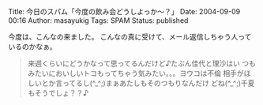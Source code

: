 Title: 今日のスパム「今度の飲み会どうしよっか〜？」
Date: 2004-09-09 00:16
Author: masayukig
Tags: SPAM
Status: published

今度は、こんなの来ました。
こんなの真に受けて、メール返信しちゃう人っているのかなぁ。

> 来週くらいにどうかなって思ってるんだけど♪たぶん佳代と理沙はい
> つもみたいにおいしいトコもってちゃう気みたい。。。ヨウコは不倫
> 相手がほしいとか言ってるし(\^\_\^;)まぁあたしもそのつもりなんだけ
> どね(\^\_\^;)千夏もそうでしょ？？♪
